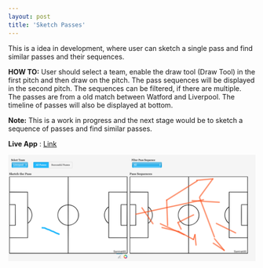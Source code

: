 ```yaml
---
layout: post
title: 'Sketch Passes'
---
```


This is a idea in development, where user can sketch a single pass and find similar passes and their sequences.

**HOW TO:** User should select a team, enable the draw tool (Draw Tool) in the first pitch and then draw on the pitch. The pass sequences will be displayed in the second pitch. The sequences can be filtered, if there are multiple. The passes are from a old match between Watford and Liverpool. The timeline of passes will also be displayed at bottom.

**Note:** This is a work in progress and the next stage would be to sketch a sequence of passes and find similar passes.

**Live App** : [Link](https://sketch-passes.herokuapp.com/myapp)


![snapshot](https://raw.githubusercontent.com/samirak93/analytics/gh-pages/assets/img/projects/proj-5/thumb.jpg)
